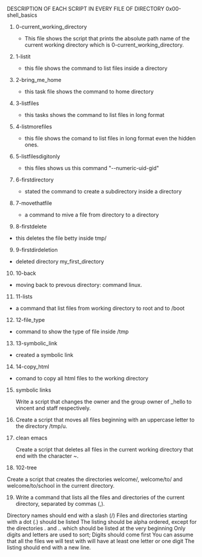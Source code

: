 DESCRIPTION OF EACH SCRIPT IN EVERY FILE OF DIRECTORY 0x00-shell_basics
 
1. 0-current_working_directory

   * This file shows the script that prints the absolute path name of the current working directory which is 0-current_working_directory.

2. 1-listit
  
   * this file shows the command to list files inside a directory

3. 2-bring_me_home

   * this task file shows the command to home directory

4. 3-listfiles

   * this tasks shows the command to list files in long format

4. 4-listmorefiles

   * this file shows the comand to list files in long format even the hidden ones.

5. 5-listfilesdigitonly

   * this files shows us this command "--numeric-uid-gid"

6. 6-firstdirectory

   * stated the command to create a subdirectory inside a directory

7. 7-movethatfile


   * a command to mive a file from directory to a directory

8.  8-firstdelete

   * this deletes the file betty inside tmp/

9.  9-firstdirdeletion

   * deleted directory my_first_directory

10. 10-back


   * moving back to prevous directory: command linux.

11. 11-lists

   * a command that list files from working directory to root and to /boot

12.  12-file_type


   * command to show the type of file inside /tmp

13. 13-symbolic_link

   
   * created a symbolic link

14. 14-copy_html

  * comand to copy all html files to the working directory

15. symbolic links

    Write a script that changes the owner and the group owner of _hello to vincent and staff respectively.

16. Create a script that moves all files beginning with an uppercase letter to the directory /tmp/u.

17. clean emacs

    Create a script that deletes all files in the current working directory that end with the character ~.

18.  102-tree

  Create a script that creates the directories welcome/, welcome/to/ and welcome/to/school in the current directory. 

19. Write a command that lists all the files and directories of the current directory, separated by commas (,).

Directory names should end with a slash (/)
Files and directories starting with a dot (.) should be listed
The listing should be alpha ordered, except for the directories . and .. which should be listed at the very beginning
Only digits and letters are used to sort; Digits should come first
You can assume that all the files we will test with will have at least one letter or one digit
The listing should end with a new line.
